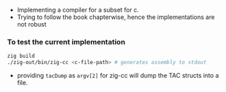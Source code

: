 - Implementing a compiler for a subset for c.
- Trying to follow the book chapterwise, hence the implementations are not robust

### To test the current implementation

```bash
zig build
./zig-out/bin/zig-cc <c-file-path> # generates assembly to stdout
```
- providing `tacDump` as `argv[2]` for zig-cc will dump the TAC structs into a file.
